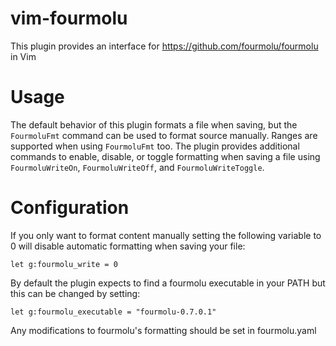# vim-fourmolu
This plugin provides an interface for https://github.com/fourmolu/fourmolu in Vim

# Usage
The default behavior of this plugin formats a file when saving, but the `FourmoluFmt` command can be used to format source manually. Ranges are supported when using `FourmoluFmt` too. The plugin provides additional commands to enable, disable, or toggle formatting when saving a file using `FourmoluWriteOn`, `FourmoluWriteOff`, and `FourmoluWriteToggle`.

# Configuration
If you only want to format content manually setting the following variable to 0 will disable automatic formatting when saving your file:
```VimL
let g:fourmolu_write = 0
```
By default the plugin expects to find a fourmolu executable in your PATH but this can be changed by setting:
```VimL
let g:fourmolu_executable = "fourmolu-0.7.0.1"
```

Any modifications to fourmolu's formatting should be set in fourmolu.yaml
